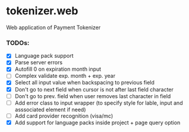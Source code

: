 # tokenizer.web
Web application of Payment Tokenizer

### TODOs:

- [x] Language pack support
- [x] Parse server errors
- [x] Autofill 0 on expiration month input
- [ ] Complex validate exp. month + exp. year
- [x] Select all input value when backspacing to previous field
- [x] Don't go to next field when cursor is not after last field character
- [ ] Don't go to prev. field when user removes last character in field
- [ ] Add error class to input wrapper (to specify style for lable, input and asssociated element if need)
- [ ] Add card provider recognition (visa/mc)
- [x] Add support for language packs inside project + page query option
